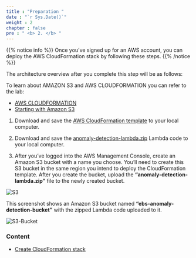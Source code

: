 ```yaml
---
title : "Preparation "
date : "`r Sys.Date()`"
weight : 2
chapter : false
pre : " <b> 2. </b> "
---
```


{{% notice info %}}
Once you’ve signed up for an AWS account, you can deploy the AWS CloudFormation stack by following these steps.
{{% /notice %}}

The architecture overview after you complete this step will be as follows:


To learn about AMAZON S3 and AWS CLOUDFORMATION you can refer to the lab:
  - [AWS CLOUDFORMATION](https://000037.awsstudygroup.com/)
  - [Starting with Amazon S3](https://000057.awsstudygroup.com/)

1. Download and save the [AWS CloudFormation template](https://github.com/RyanNguyen1902/AWS_reStart/blob/d0ad7895601cc588fcf2fafd1cfc3430505e9dae/Workshop/anomaly-detection-cfn.json/) to your local computer.

2. Download and save the [anomaly-detection-lambda.zip](https://github.com/RyanNguyen1902/AWS_reStart/blob/d0ad7895601cc588fcf2fafd1cfc3430505e9dae/Workshop/anomaly-detection-lambda.zip/) Lambda code to your local computer.

3. After you’ve logged into the AWS Management Console, create an Amazon S3 bucket with a name you choose. You’ll need to create this S3 bucket in the same region you intend to deploy the CloudFormation template. After you create the bucket, upload the **“anomaly-detection-lambda.zip”** file to the newly created bucket. 

![S3](/images/2.prerequisite/001-s3.png) 

This screenshot shows an Amazon S3 bucket named **“ebs-anomaly-detection-bucket”** with the zipped Lambda code uploaded to it.

![S3-Bucket](/images/2.prerequisite/002-S3-Bucket.png) 

### Content
  - [Create CloudFormation stack](2.1-CloudFormationstack/)
